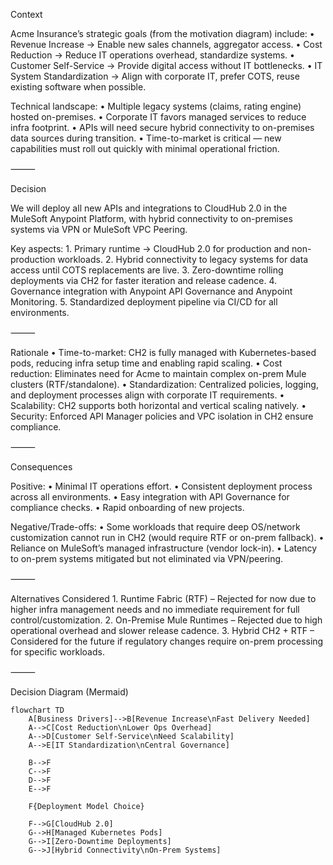 Context

Acme Insurance’s strategic goals (from the motivation diagram) include:
	•	Revenue Increase → Enable new sales channels, aggregator access.
	•	Cost Reduction → Reduce IT operations overhead, standardize systems.
	•	Customer Self-Service → Provide digital access without IT bottlenecks.
	•	IT System Standardization → Align with corporate IT, prefer COTS, reuse existing software when possible.

Technical landscape:
	•	Multiple legacy systems (claims, rating engine) hosted on-premises.
	•	Corporate IT favors managed services to reduce infra footprint.
	•	APIs will need secure hybrid connectivity to on-premises data sources during transition.
	•	Time-to-market is critical — new capabilities must roll out quickly with minimal operational friction.

⸻

Decision

We will deploy all new APIs and integrations to CloudHub 2.0 in the MuleSoft Anypoint Platform, with hybrid connectivity to on-premises systems via VPN or MuleSoft VPC Peering.

Key aspects:
	1.	Primary runtime → CloudHub 2.0 for production and non-production workloads.
	2.	Hybrid connectivity to legacy systems for data access until COTS replacements are live.
	3.	Zero-downtime rolling deployments via CH2 for faster iteration and release cadence.
	4.	Governance integration with Anypoint API Governance and Anypoint Monitoring.
	5.	Standardized deployment pipeline via CI/CD for all environments.

⸻

Rationale
	•	Time-to-market: CH2 is fully managed with Kubernetes-based pods, reducing infra setup time and enabling rapid scaling.
	•	Cost reduction: Eliminates need for Acme to maintain complex on-prem Mule clusters (RTF/standalone).
	•	Standardization: Centralized policies, logging, and deployment processes align with corporate IT requirements.
	•	Scalability: CH2 supports both horizontal and vertical scaling natively.
	•	Security: Enforced API Manager policies and VPC isolation in CH2 ensure compliance.

⸻

Consequences

Positive:
	•	Minimal IT operations effort.
	•	Consistent deployment process across all environments.
	•	Easy integration with API Governance for compliance checks.
	•	Rapid onboarding of new projects.

Negative/Trade-offs:
	•	Some workloads that require deep OS/network customization cannot run in CH2 (would require RTF or on-prem fallback).
	•	Reliance on MuleSoft’s managed infrastructure (vendor lock-in).
	•	Latency to on-prem systems mitigated but not eliminated via VPN/peering.

⸻

Alternatives Considered
	1.	Runtime Fabric (RTF) – Rejected for now due to higher infra management needs and no immediate requirement for full control/customization.
	2.	On-Premise Mule Runtimes – Rejected due to high operational overhead and slower release cadence.
	3.	Hybrid CH2 + RTF – Considered for the future if regulatory changes require on-prem processing for specific workloads.

⸻

Decision Diagram (Mermaid)

```mermaid
flowchart TD
    A[Business Drivers]-->B[Revenue Increase\nFast Delivery Needed]
    A-->C[Cost Reduction\nLower Ops Overhead]
    A-->D[Customer Self-Service\nNeed Scalability]
    A-->E[IT Standardization\nCentral Governance]

    B-->F
    C-->F
    D-->F
    E-->F

    F{Deployment Model Choice}

    F-->G[CloudHub 2.0]
    G-->H[Managed Kubernetes Pods]
    G-->I[Zero-Downtime Deployments]
    G-->J[Hybrid Connectivity\nOn-Prem Systems]
```
